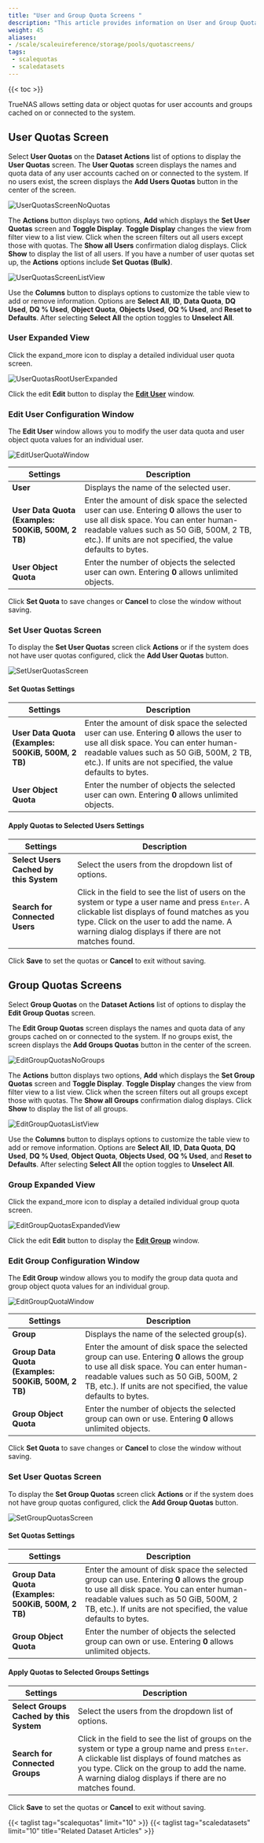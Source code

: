 ```yaml
---
title: "User and Group Quota Screens "
description: "This article provides information on User and Group Quota screen settings and functions."
weight: 45
aliases: 
- /scale/scaleuireference/storage/pools/quotascreens/
tags: 
 - scalequotas
 - scaledatasets
---
```


{{< toc >}}

TrueNAS allows setting data or object quotas for user accounts and groups cached on or connected to the system. 

## User Quotas Screen
Select **User Quotas** on the **Dataset Actions** list of options to display the **User Quotas** screen.
The **User Quotas** screen displays the names and quota data of any user accounts cached on or connected to the system. If no users exist, the screen displays the **Add Users Quotas** button in the center of the screen.

![UserQuotasScreenNoQuotas](/images/SCALE/22.02/UserQuotasScreenNoQuotas.png "User Quotas Screen")

The **Actions** button displays two options, **Add** which displays the **Set User Quotas** screen and **Toggle Display**.
**Toggle Display** changes the view from filter view to a list view. Click when the screen filters out all users except those with quotas. The **Show all Users** confirmation dialog displays. Click **Show** to display the list of all users. 
If you have a number of user quotas set up, the **Actions** options include **Set Quotas (Bulk)**.

![UserQuotasScreenListView](/images/SCALE/22.02/UserQuotasScreenListView.png "User Quotas List View")

Use the **Columns** button to displays options to customize the table view to add or remove information. Options are **Select All**, **ID**, **Data Quota**, **DQ Used**, **DQ % Used**, **Object Quota**, **Objects Used**, **OQ % Used**, and **Reset to Defaults**. After selecting **Select All** the option toggles to **Unselect All**.

### User Expanded View
Click the <span class="material-icons">expand_more</span> icon to display a detailed individual user quota screen.

![UserQuotasRootUserExpanded](/images/SCALE/22.02/UserQuotasRootUserExpanded.png "User Quotas Expanded View")

Click the <span class="material-icons">edit</span> **Edit** button to display the **[Edit User](#edit-user-configuration-window)** window.

### Edit User Configuration Window
The **Edit User** window allows you to modify the user data quota and user object quota values for an individual user.

![EditUserQuotaWindow](/images/SCALE/22.02/EditUserQuotaWindow.png "Edit User Quota")

| Settings | Description |
|----------|-------------|
| **User** | Displays the name of the selected user. |
| **User Data Quota (Examples: 500KiB, 500M, 2 TB)** | Enter the amount of disk space the selected user can use. Entering **0** allows the user to use all disk space. You can enter human-readable values such as 50 GiB, 500M, 2 TB, etc.). If units are not specified, the value defaults to bytes.  |
| **User Object Quota** | Enter the number of objects the selected user can own. Entering **0** allows unlimited objects. |

Click **Set Quota** to save changes or **Cancel** to close the window without saving.

### Set User Quotas Screen
To display the **Set User Quotas** screen click **Actions** or if the system does not have user quotas configured, click the **Add User Quotas** button.

![SetUserQuotasScreen](/images/SCALE/22.02/SetUserQuotasScreen.png "Set User Quotas")

#### Set Quotas Settings
| Settings | Description |
|----------|-------------|
| **User Data Quota (Examples: 500KiB, 500M, 2 TB)** | Enter the amount of disk space the selected user can use. Entering **0** allows the user to use all disk space. You can enter human-readable values such as 50 GiB, 500M, 2 TB, etc.). If units are not specified, the value defaults to bytes. |
| **User Object Quota** | Enter the number of objects the selected user can own. Entering **0** allows unlimited objects. |

#### Apply Quotas to Selected Users Settings
| Settings | Description |
|----------|-------------|
| **Select Users Cached by this System** | Select the users from the dropdown list of options. |
| **Search for Connected Users** | Click in the field to see the list of users on the system or type a user name and press <kbd>Enter</kbd>. A clickable list displays of found matches as you type. Click on the user to add the name. A warning dialog displays if there are not matches found. |

Click **Save** to set the quotas or **Cancel** to exit without saving.

## Group Quotas Screens
Select **Group Quotas** on the **Dataset Actions** list of options to display the **Edit Group Quotas** screen.

The **Edit Group Quotas** screen displays the names and quota data of any groups cached on or connected to the system. If no groups exist, the screen displays the **Add Groups Quotas** button in the center of the screen.

![EditGroupQuotasNoGroups](/images/SCALE/22.02/EditGroupQuotasNoGroups.png "Group Quotas Screen")

The **Actions** button displays two options, **Add** which displays the **Set Group Quotas** screen and **Toggle Display**.
**Toggle Display** changes the view from filter view to a list view. Click when the screen filters out all groups except those with quotas. The **Show all Groups** confirmation dialog displays. Click **Show** to display the list of all groups. 

![EditGroupQuotasListView](/images/SCALE/22.02/EditGroupQuotasListView.png "Group Quotas List View")

Use the **Columns** button to displays options to customize the table view to add or remove information. Options are **Select All**, **ID**, **Data Quota**, **DQ Used**, **DQ % Used**, **Object Quota**, **Objects Used**, **OQ % Used**, and **Reset to Defaults**. After selecting **Select All** the option toggles to **Unselect All**.

### Group Expanded View
Click the <span class="material-icons">expand_more</span> icon to display a detailed individual group quota screen.

![EditGroupQuotasExpandedView](/images/SCALE/22.02/EditGroupQuotasExpandedView.png "Group Quotas Expanded View")

Click the <span class="material-icons">edit</span> **Edit** button to display the **[Edit Group](#edit-group-configuration-window)** window.

### Edit Group Configuration Window
The **Edit Group** window allows you to modify the group data quota and group object quota values for an individual group.

![EditGroupQuotaWindow](/images/SCALE/22.02/EditGroupQuotaWindow.png "Edit Qroup Quota")

| Settings | Description |
|----------|-------------|
| **Group** | Displays the name of the selected group(s).  |
| **Group Data Quota (Examples: 500KiB, 500M, 2 TB)** | Enter the amount of disk space the selected group can use. Entering **0** allows the group to use all disk space. You can enter human-readable values such as 50 GiB, 500M, 2 TB, etc.). If units are not specified, the value defaults to bytes. |
| **Group Object Quota** | Enter the number of objects the selected group can own or use. Entering **0** allows unlimited objects. |

Click **Set Quota** to save changes or **Cancel** to close the window without saving.

### Set User Quotas Screen
To display the **Set Group Quotas** screen click **Actions** or if the system does not have group quotas configured, click the **Add Group Quotas** button.

![SetGroupQuotasScreen](/images/SCALE/22.02/SetGroupQuotasScreen.png "Set Group Quotas")

#### Set Quotas Settings
| Settings | Description |
|----------|-------------|
| **Group Data Quota (Examples: 500KiB, 500M, 2 TB)** | Enter the amount of disk space the selected group can use. Entering **0** allows the group to use all disk space. You can enter human-readable values such as 50 GiB, 500M, 2 TB, etc.). If units are not specified, the value defaults to bytes. |
| **Group Object Quota** | Enter the number of objects the selected group can own or use. Entering **0** allows unlimited objects. |

#### Apply Quotas to Selected Groups Settings
| Settings | Description |
|----------|-------------|
| **Select Groups Cached by this System** | Select the users from the dropdown list of options. |
| **Search for Connected Groups** | Click in the field to see the list of groups on the system or type a group name and press <kbd>Enter</kbd>. A clickable list displays of found matches as you type. Click on the group to add the name. A warning dialog displays if there are no matches found. |

Click **Save** to set the quotas or **Cancel** to exit without saving.

{{< taglist tag="scalequotas" limit="10" >}}
{{< taglist tag="scaledatasets" limit="10" title="Related Dataset Articles" >}}